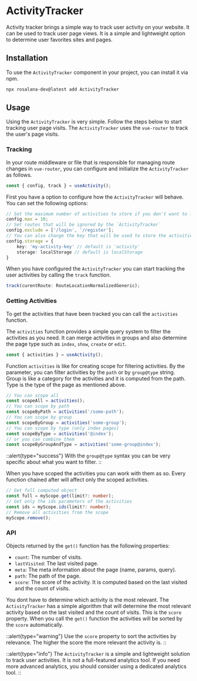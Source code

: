 # ActivityTracker

Activity tracker brings a simple way to track user activity on your website. It can be used to track user page views. It is a simple and lightweight option to determine user favorites sites and pages.

## Installation
To use the `ActivityTracker` component in your project, you can install it via npm.

```bash
npx rosalana-dev@latest add ActivityTracker
```

## Usage
Using the `ActivityTracker` is very simple. Follow the steps below to start tracking user page visits. The `ActivityTracker` uses the `vue-router` to track the user's page visits. 

### Tracking
 In your route middleware or file that is responsible for managing route changes in `vue-router`, you can configure and initialize the `ActivityTracker` as follows.

```ts
const { config, track } = useActivity();
```
First you have a option to configure how the `ActivityTracker` will behave.
You can set the following options:

```ts
// Set the maximum number of activities to store if you don't want to limit the number of activities simply don't set this option
config.max = 10; 
// Set routes that will be ignored by the `ActivityTracker`
config.exclude = ['/login', '/register'];
// You can also change the key that will be used to store the activities in the storage
config.storage = {
    key: 'my-activity-key' // default is 'activity'
    storage: localStorage // default is localStorage
}
```
When you have configured the `ActivityTracker` you can start tracking the user activities by calling the `track` function.

```ts
track(curentRoute: RouteLocationNormalizedGeneric);
```

### Getting Activities
To get the activities that have been tracked you can call the `activities` function.

The `activities` function provides a simple query system to filter the activities as you need. It can merge activities in groups and also determine the page type such as `index`, `show`, `create` or `edit`.

```ts
const { activities } = useActivity();
```
Function `activities` is like for creating scope for filtering activities. By the parameter, you can filter activities by the `path` or by `group@type` string. Group is like a category for the activities and it is computed from the path. Type is the type of the page as mentioned above.

```ts
// You can scope all
const scopeAll = activities();
// You can scope by path
const scopeByPath = activities('/some-path');
// You can scope by group
const scopeByGroup = activities('some-group');
// You can scope by type (only index pages)
const scopeByType = activities('@index');
// or you can combine them
const scopeByGroupAndType = activities('some-group@index');
```
::alert{type="success"}
With the `group@type` syntax you can be very specific about what you want to filter.
::

When you have scoped the activities you can work with them as so. Every function chained after will affect only the scoped activities.

```ts
// Get full computed object
const full = myScope.get(limit?: number);
// Get only the ids parameters of the activities
const ids = myScope.ids(limit?: number);
// Remove all activities from the scope
myScope.remove();
```

### API
Objects returned by the `get()` function has the following properties:

- `count`: The number of visits.
- `lastVisited`: The last visited page.
- `meta`: The meta information about the page (name, params, query).
- `path`: The path of the page.
- `score`: The score of the activity. It is computed based on the last visited and the count of visits.

You dont have to determine which activity is the most relevant. The `ActivityTracker` has a simple algorithm that will determine the most relevant activity based on the last visited and the count of visits. This is the `score` property. When you call the `get()` function the activities will be sorted by the `score` automatically.

::alert{type="warning"}
Use the `score` property to sort the activities by relevance. The higher the score the more relevant the activity is.
::

::alert{type="info"}
The `ActivityTracker` is a simple and lightweight solution to track user activities. It is not a full-featured analytics tool. If you need more advanced analytics, you should consider using a dedicated analytics tool.
::

